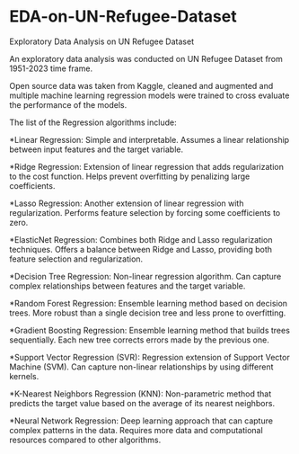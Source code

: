 # EDA-on-UN-Refugee-Dataset
Exploratory Data Analysis on UN Refugee Dataset

An exploratory data analysis was conducted on UN Refugee Dataset from 1951-2023 time frame.

Open source data was taken from Kaggle, cleaned and augmented and multiple machine learning regression models were trained to cross evaluate the performance of the models. 

The list of the Regression algorithms include:

*Linear Regression:
Simple and interpretable.
Assumes a linear relationship between input features and the target variable.

*Ridge Regression:
Extension of linear regression that adds regularization to the cost function.
Helps prevent overfitting by penalizing large coefficients.

*Lasso Regression:
Another extension of linear regression with regularization.
Performs feature selection by forcing some coefficients to zero.

*ElasticNet Regression:
Combines both Ridge and Lasso regularization techniques.
Offers a balance between Ridge and Lasso, providing both feature selection and regularization.

*Decision Tree Regression:
Non-linear regression algorithm.
Can capture complex relationships between features and the target variable.

*Random Forest Regression:
Ensemble learning method based on decision trees.
More robust than a single decision tree and less prone to overfitting.

*Gradient Boosting Regression:
Ensemble learning method that builds trees sequentially.
Each new tree corrects errors made by the previous one.

*Support Vector Regression (SVR):
Regression extension of Support Vector Machine (SVM).
Can capture non-linear relationships by using different kernels.

*K-Nearest Neighbors Regression (KNN):
Non-parametric method that predicts the target value based on the average of its nearest neighbors.

*Neural Network Regression:
Deep learning approach that can capture complex patterns in the data.
Requires more data and computational resources compared to other algorithms.






